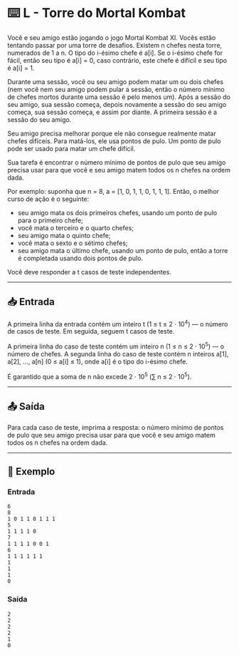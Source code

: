 # ⌨️ L - Torre do Mortal Kombat

Você e seu amigo estão jogando o jogo Mortal Kombat XI. Vocês estão tentando passar por uma torre de desafios. Existem n chefes nesta torre, numerados de 1 a n. O tipo do i-ésimo chefe é a[i]. Se o i-ésimo chefe for fácil, então seu tipo é a[i] = 0, caso contrário, este chefe é difícil e seu tipo é a[i] = 1.

Durante uma sessão, você ou seu amigo podem matar um ou dois chefes (nem você nem seu amigo podem pular a sessão, então o número mínimo de chefes mortos durante uma sessão é pelo menos um). Após a sessão do seu amigo, sua sessão começa, depois novamente a sessão do seu amigo começa, sua sessão começa, e assim por diante. A primeira sessão é a sessão do seu amigo.

Seu amigo precisa melhorar porque ele não consegue realmente matar chefes difíceis. Para matá-los, ele usa pontos de pulo. Um ponto de pulo pode ser usado para matar um chefe difícil.

Sua tarefa é encontrar o número mínimo de pontos de pulo que seu amigo precisa usar para que você e seu amigo matem todos os n chefes na ordem dada.

Por exemplo: suponha que n = 8, a = [1, 0, 1, 1, 0, 1, 1, 1]. Então, o melhor curso de ação é o seguinte:

- seu amigo mata os dois primeiros chefes, usando um ponto de pulo para o primeiro chefe;
- você mata o terceiro e o quarto chefes;
- seu amigo mata o quinto chefe;
- você mata o sexto e o sétimo chefes;
- seu amigo mata o último chefe, usando um ponto de pulo, então a torre é completada usando dois pontos de pulo.

Você deve responder a t casos de teste independentes.

---

## 📥 Entrada

A primeira linha da entrada contém um inteiro t (1 ≤ t ≤ 2 ⋅ 10<sup>4</sup>) — o número de casos de teste. Em seguida, seguem t casos de teste.

A primeira linha do caso de teste contém um inteiro n (1 ≤ n ≤ 2 ⋅ 10<sup>5</sup>) — o número de chefes. A segunda linha do caso de teste contém n inteiros a[1], a[2], …, a[n] (0 ≤ a[i] ≤ 1), onde a[i] é o tipo do i-ésimo chefe.

É garantido que a soma de n não excede 2 ⋅ 10<sup>5</sup> (∑ n ≤ 2 ⋅ 10<sup>5</sup>).

---

## 📤 Saída

Para cada caso de teste, imprima a resposta: o número mínimo de pontos de pulo que seu amigo precisa usar para que você e seu amigo matem todos os n chefes na ordem dada.

---

## 🧪 Exemplo

### Entrada

```
6
8
1 0 1 1 0 1 1 1
5
1 1 1 1 0
7
1 1 1 1 0 0 1
6
1 1 1 1 1 1
1
1
1
0
```

### Saída

```
2
2
2
2
1
0
```
